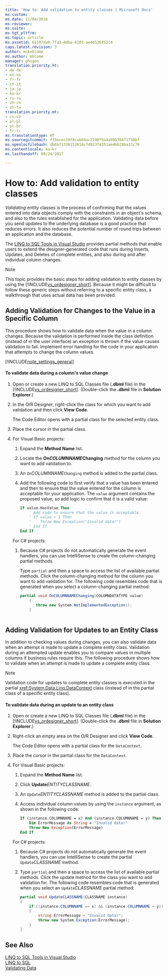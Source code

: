 ```yaml
---
title: 'How to: Add validation to entity classes | Microsoft Docs'
ms.custom: 
ms.date: 11/04/2016
ms.reviewer: 
ms.suite: 
ms.tgt_pltfrm: 
ms.topic: article
ms.assetid: 61107da9-7fa3-4dba-b101-ae46536f52c4
caps.latest.revision: 3
author: mikeblome
ms.author: mblome
manager: ghogen
translation.priority.ht:
- de-de
- es-es
- fr-fr
- it-it
- ja-jp
- ko-kr
- ru-ru
- zh-cn
- zh-tw
translation.priority.mt:
- cs-cz
- pl-pl
- pt-br
- tr-tr
ms.translationtype: HT
ms.sourcegitcommit: ff8ecec19f8cab04ac2190f9a4a995766f1750bf
ms.openlocfilehash: db6b71330152616cf4923f4351aed6b286a31c76
ms.contentlocale: ko-kr
ms.lasthandoff: 08/24/2017

---
```

# <a name="how-to-add-validation-to-entity-classes"></a>How to: Add validation to entity classes
*Validating* entity classes is the process of confirming that the values entered into data objects comply with the constraints in an object's schema, and also to the rules established for the application. Validating data before you send updates to the underlying database is a good practice that reduces errors. It also reduces the potential number of round trips between an application and the database.  
  
 The [LINQ to SQL Tools in Visual Studio](../data-tools/linq-to-sql-tools-in-visual-studio2.md) provides partial methods that enable users to extend the designer-generated code that runs during Inserts, Updates, and Deletes of complete entities, and also during and after individual column changes.  
  
> [!NOTE]
>  This topic provides the basic steps for adding validation to entity classes by using the [!INCLUDE[vs_ordesigner_short](../data-tools/includes/vs_ordesigner_short_md.md)]. Because it might be difficult to follow these generic steps without referring to a specific entity class, a walkthrough that uses actual data has been provided.  
  
## <a name="adding-validation-for-changes-to-the-value-in-a-specific-column"></a>Adding Validation for Changes to the Value in a Specific Column  
 This procedure shows how to validate data when the value in a column changes. Because the validation is performed inside the class definition (instead of in the user interface) an exception is thrown if the value causes validation to fail. Implement error handling for the code in your application that attempts to change the column values.  
  
 [!INCLUDE[note_settings_general](../data-tools/includes/note_settings_general_md.md)]  
  
#### <a name="to-validate-data-during-a-columns-value-change"></a>To validate data during a column's value change  
  
1.  Open or create a new LINQ to SQL Classes file (**.dbml** file) in the [!INCLUDE[vs_ordesigner_short](../data-tools/includes/vs_ordesigner_short_md.md)]. (Double-click the **.dbml** file in **Solution Explorer**.)  
  
2.  In the O/R Designer, right-click the class for which you want to add validation and then click **View Code**.  
  
     The Code Editor opens with a partial class for the selected entity class.  
  
3.  Place the cursor in the partial class.  
  
4.  For Visual Basic projects:  
  
    1.  Expand the **Method Name** list.  
  
    2.  Locate the **On*COLUMNNAME*Changing** method for the column you want to add validation to.  
  
    3.  An `On`*COLUMNNAME*`Changing` method is added to the partial class.  
  
    4.  Add the following code to first verify that a value has been entered and then to ensure that the value entered for the column is acceptable for your application. The `value` argument contains the proposed value, so add logic to confirm that it is a valid value:  
  
        ```vb  
        If value.HasValue Then  
            ' Add code to ensure that the value is acceptable.  
            ' If value < 1 Then  
            '    Throw New Exception("Invalid data!")  
            ' End If  
        End If  
        ```  
  
     For C# projects:  
  
    1.  Because C# projects do not automatically generate the event handlers, you can use IntelliSense to create the column-changing partial methods.  
  
         Type `partial` and then a space to access the list of available partial methods. Click the column-changing method for the column you want to add validation for. The following code resembles code that is generated when you select a column-changing partial method:  
  
        ```cs  
        partial void OnCOLUMNNAMEChanging(COLUMNDATATYPE value)  
            {  
               throw new System.NotImplementedException();  
            }  
  
        ```  
  
## <a name="adding-validation-for-updates-to-an-entity-class"></a>Adding Validation for Updates to an Entity Class  
 In addition to checking values during changes, you can also validate data when an attempt is made to update a complete entity class. Validation during an attempted update enables you to compare values in multiple columns if business rules require this. The following procedure shows how to validate when an attempt is made to update a complete entity class.  
  
> [!NOTE]
>  Validation code for updates to complete entity classes is executed in the partial <xref:System.Data.Linq.DataContext> class (instead of in the partial class of a specific entity class).  
  
#### <a name="to-validate-data-during-an-update-to-an-entity-class"></a>To validate data during an update to an entity class  
  
1.  Open or create a new LINQ to SQL Classes file (**.dbml** file) in the [!INCLUDE[vs_ordesigner_short](../data-tools/includes/vs_ordesigner_short_md.md)]. (Double-click the **.dbml** file in **Solution Explorer**.)  
  
2.  Right-click an empty area on the O/R Designer and click **View Code**.  
  
     The Code Editor opens with a partial class for the `DataContext`.  
  
3.  Place the cursor in the partial class for the `DataContext`.  
  
4.  For Visual Basic projects:  
  
    1.  Expand the **Method Name** list.  
  
    2.  Click **Update***ENTITYCLASSNAME*.  
  
    3.  An `Update`*ENTITYCLASSNAME* method is added to the partial class.  
  
    4.  Access individual column values by using the `instance` argument, as shown in the following code:  
  
        ```vb  
        If (instance.COLUMNNAME = x) And (instance.COLUMNNAME = y) Then  
            Dim ErrorMessage As String = "Invalid data!"  
            Throw New Exception(ErrorMessage)  
        End If  
        ```  
  
     For C# projects:  
  
    1.  Because C# projects do not automatically generate the event handlers, you can use IntelliSense to create the partial `Update`*CLASSNAME* method.  
  
    2.  Type `partial` and then a space to access the list of available partial methods. Click the update method for the class you want to add validation for. The following code resembles code that is generated when you select an `Update`*CLASSNAME* partial method:  
  
        ```cs  
        partial void UpdateCLASSNAME(CLASSNAME instance)  
        {  
            if ((instance.COLUMNNAME == x) && (instance.COLUMNNAME = y))  
            {  
                string ErrorMessage = "Invalid data!";  
                throw new System.Exception(ErrorMessage);  
            }  
        }  
        ```  
  
## <a name="see-also"></a>See Also  
 [LINQ to SQL Tools in Visual Studio](../data-tools/linq-to-sql-tools-in-visual-studio2.md)   
 [LINQ to SQL](/dotnet/framework/data/adonet/sql/linq/index)   
 [Validating Data](validate-data-in-datasets.md)

